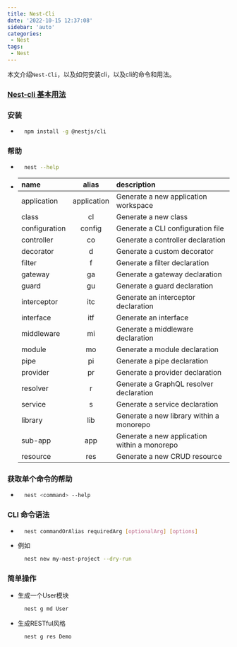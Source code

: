 ```yaml
---
title: Nest-Cli
date: '2022-10-15 12:37:08'
sidebar: 'auto'
categories:
 - Nest
tags:
 - Nest
---
```



本文介绍`Nest-Cli`，以及如何安装cli，以及cli的命令和用法。
<!-- more -->

### [Nest-cli 基本用法](https://docs.nestjs.cn/9/cli?id=%e6%a6%82%e8%bf%b0)

### 安装
  - ```sh
      npm install -g @nestjs/cli
    ```

### 帮助
  - ```sh
      nest --help
    ```
  - | name          | alias       | description                                  | 
    | :------------ | :---------: | :------------------------------------------- |
    | application   | application | Generate a new application workspace         |
    | class         | cl          | Generate a new class                         |
    | configuration | config      | Generate a CLI configuration file            |
    | controller    | co          | Generate a controller declaration            |
    | decorator     | d           | Generate a custom decorator                  |
    | filter        | f           | Generate a filter declaration                |
    | gateway       | ga          | Generate a gateway declaration               |
    | guard         | gu          | Generate a guard declaration                 |
    | interceptor   | itc         | Generate an interceptor declaration          |
    | interface     | itf         | Generate an interface                        |
    | middleware    | mi          | Generate a middleware declaration            |
    | module        | mo          | Generate a module declaration                |
    | pipe          | pi          | Generate a pipe declaration                  |
    | provider      | pr          | Generate a provider declaration              |
    | resolver      | r           | Generate a GraphQL resolver declaration      |
    | service       | s           | Generate a service declaration               |
    | library       | lib         | Generate a new library within a monorepo     |
    | sub-app       | app         | Generate a new application within a monorepo |
    | resource      | res         | Generate a new CRUD resource                 |

### 获取单个命令的帮助
  - ```sh
      nest <command> --help
    ```

### CLI 命令语法
  - ```sh
      nest commandOrAlias requiredArg [optionalArg] [options]
    ```
  - 例如
    ```sh
      nest new my-nest-project --dry-run
    ```

### 简单操作
  - 生成一个User模块
    ```sh
      nest g md User
    ```
  - 生成RESTful风格
    ```sh
      nest g res Demo
    ```
